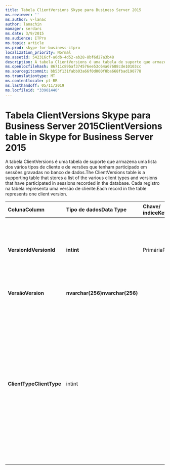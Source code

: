 ```yaml
---
title: Tabela ClientVersions Skype para Business Server 2015
ms.reviewer: ''
ms.author: v-lanac
author: lanachin
manager: serdars
ms.date: 3/9/2015
ms.audience: ITPro
ms.topic: article
ms.prod: skype-for-business-itpro
localization_priority: Normal
ms.assetid: 542316cf-a6db-4d52-ab28-8bf6d27a3b48
description: A tabela ClientVersions é uma tabela de suporte que armazena uma lista dos vários tipos de cliente e de versões que tenham participado em sessões gravadas no banco de dados. Cada registro na tabela representa uma versão de cliente.
ms.openlocfilehash: 86711c89baf374576ee53c64a67688cde10103cc
ms.sourcegitcommit: bb53f131fabb03a66f0d000f8ba668fbad190778
ms.translationtype: MT
ms.contentlocale: pt-BR
ms.lasthandoff: 05/11/2019
ms.locfileid: "33901440"
---
```

# <a name="clientversions-table-in-skype-for-business-server-2015"></a><span data-ttu-id="97e18-104">Tabela ClientVersions Skype para Business Server 2015</span><span class="sxs-lookup"><span data-stu-id="97e18-104">ClientVersions table in Skype for Business Server 2015</span></span>
 
<span data-ttu-id="97e18-105">A tabela ClientVersions é uma tabela de suporte que armazena uma lista dos vários tipos de cliente e de versões que tenham participado em sessões gravadas no banco de dados.</span><span class="sxs-lookup"><span data-stu-id="97e18-105">The ClientVersions table is a supporting table that stores a list of the various client types and versions that have participated in sessions recorded in the database.</span></span> <span data-ttu-id="97e18-106">Cada registro na tabela representa uma versão de cliente.</span><span class="sxs-lookup"><span data-stu-id="97e18-106">Each record in the table represents one client version.</span></span>
  
|<span data-ttu-id="97e18-107">**Coluna**</span><span class="sxs-lookup"><span data-stu-id="97e18-107">**Column**</span></span>|<span data-ttu-id="97e18-108">**Tipo de dados**</span><span class="sxs-lookup"><span data-stu-id="97e18-108">**Data Type**</span></span>|<span data-ttu-id="97e18-109">**Chave/índice**</span><span class="sxs-lookup"><span data-stu-id="97e18-109">**Key/Index**</span></span>|<span data-ttu-id="97e18-110">**Detalhes**</span><span class="sxs-lookup"><span data-stu-id="97e18-110">**Details**</span></span>|
|:-----|:-----|:-----|:-----|
|<span data-ttu-id="97e18-111">**VersionId**</span><span class="sxs-lookup"><span data-stu-id="97e18-111">**VersionId**</span></span> <br/> |<span data-ttu-id="97e18-112">**int**</span><span class="sxs-lookup"><span data-stu-id="97e18-112">**int**</span></span> <br/> |<span data-ttu-id="97e18-113">Primária</span><span class="sxs-lookup"><span data-stu-id="97e18-113">Primary</span></span>  <br/> |<span data-ttu-id="97e18-114">Número exclusivo identificando este tipo de cliente e versão.</span><span class="sxs-lookup"><span data-stu-id="97e18-114">Unique number identifying this client type and version.</span></span>  <br/> |
|<span data-ttu-id="97e18-115">**Versão**</span><span class="sxs-lookup"><span data-stu-id="97e18-115">**Version**</span></span> <br/> |<span data-ttu-id="97e18-116">**nvarchar(256)**</span><span class="sxs-lookup"><span data-stu-id="97e18-116">**nvarchar(256)**</span></span> <br/> ||<span data-ttu-id="97e18-117">Nome da versão.</span><span class="sxs-lookup"><span data-stu-id="97e18-117">Version name.</span></span>  <br/> |
|<span data-ttu-id="97e18-118">**ClientType**</span><span class="sxs-lookup"><span data-stu-id="97e18-118">**ClientType**</span></span> <br/> |<span data-ttu-id="97e18-119">int</span><span class="sxs-lookup"><span data-stu-id="97e18-119">int</span></span>  <br/> ||<span data-ttu-id="97e18-120">Especifica o tipo do cliente usado na sessão.</span><span class="sxs-lookup"><span data-stu-id="97e18-120">Specifies the type of client used in the session.</span></span> <span data-ttu-id="97e18-121">Consulte a [tabela UserAgentDef](useragentdef.md) para obter mais informações.</span><span class="sxs-lookup"><span data-stu-id="97e18-121">See the [UserAgentDef table](useragentdef.md) for more information.</span></span> <br/> <span data-ttu-id="97e18-122">Este campo foi introduzido no Microsoft Lync Server 2013.</span><span class="sxs-lookup"><span data-stu-id="97e18-122">This field was introduced in Microsoft Lync Server 2013.</span></span>  <br/> |
   

